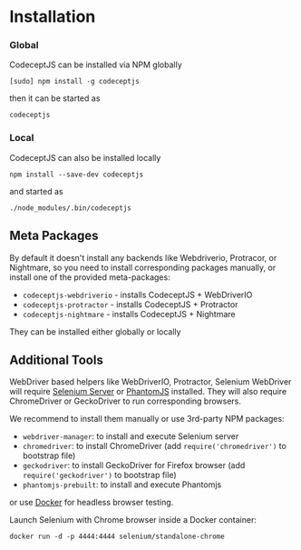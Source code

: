 # Installation

### Global

CodeceptJS can be installed via NPM globally

```
[sudo] npm install -g codeceptjs
```

then it can be started as

```
codeceptjs
```

### Local

CodeceptJS can also be installed locally

```
npm install --save-dev codeceptjs
```

and started as

```
./node_modules/.bin/codeceptjs
```

## Meta Packages

By default it doesn't install any backends like Webdriverio, Protracor, or Nightmare, so you need to install corresponding packages manually, or install one of the provided meta-packages:

* `codeceptjs-webdriverio` - installs CodeceptJS + WebDriverIO
* `codeceptjs-protractor` - installs CodeceptJS + Protractor
* `codeceptjs-nightmare` - installs CodeceptJS + Nightmare

They can be installed either globally or locally

## Additional Tools

WebDriver based helpers like WebDriverIO, Protractor, Selenium WebDriver will require [Selenium Server](http://codecept.io/helpers/WebDriverIO/#selenium-installation) or [PhantomJS](http://codecept.io/helpers/WebDriverIO/#phantomjs-installation) installed. They will also require ChromeDriver or GeckoDriver to run corresponding browsers.

We recommend to install them manually or use 3rd-party NPM packages:

* `webdriver-manager`: to install and execute Selenium server
* `chromedriver`: to install ChromeDriver (add `require('chromedriver')` to bootstrap file)
* `geckodriver`: to install GeckoDriver for Firefox browser (add `require('geckodriver')` to bootstrap file)
* `phantomjs-prebuilt`: to install and execute Phantomjs

or use [Docker](https://github.com/SeleniumHQ/docker-selenium) for headless browser testing.

Launch Selenium with Chrome browser inside a Docker container:

```
docker run -d -p 4444:4444 selenium/standalone-chrome
```